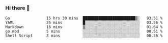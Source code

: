 ### Hi there 👋

<!--
**yeya24/yeya24** is a ✨ _special_ ✨ repository because its `README.md` (this file) appears on your GitHub profile.

Here are some ideas to get you started:

- 🔭 I’m currently working on ...
- 🌱 I’m currently learning ...
- 👯 I’m looking to collaborate on ...
- 🤔 I’m looking for help with ...
- 💬 Ask me about ...
- 📫 How to reach me: ...
- 😄 Pronouns: ...
- ⚡ Fun fact: ...
-->

<!--START_SECTION:waka-->

```text
Go                15 hrs 30 mins  ███████████████████████▒░   93.51 %
YAML              35 mins         █░░░░░░░░░░░░░░░░░░░░░░░░   03.56 %
Markdown          16 mins         ▒░░░░░░░░░░░░░░░░░░░░░░░░   01.64 %
go.mod            5 mins          ░░░░░░░░░░░░░░░░░░░░░░░░░   00.51 %
Shell Script      3 mins          ░░░░░░░░░░░░░░░░░░░░░░░░░   00.36 %
```

<!--END_SECTION:waka-->
